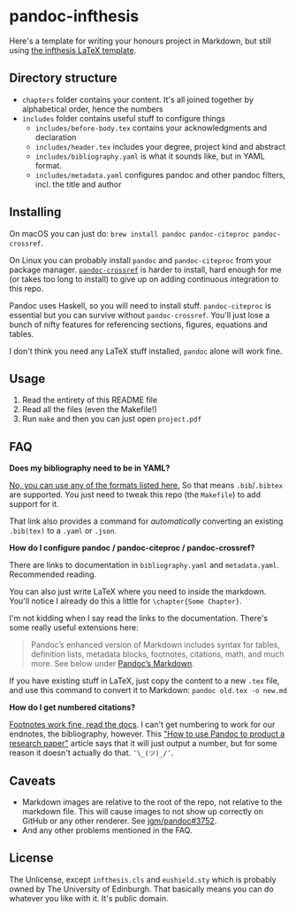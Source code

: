 # pandoc-infthesis

Here's a template for writing your honours project in Markdown, but still using [the infthesis LaTeX template](https://www.inf.ed.ac.uk/teaching/courses/proj/Latex/index.html).

## Directory structure

- `chapters` folder contains your content. It's all joined together by alphabetical order, hence the numbers
- `includes` folder contains useful stuff to configure things
    - `includes/before-body.tex` contains your acknowledgments and declaration
    - `includes/header.tex` includes your degree, project kind and abstract
    - `includes/bibliography.yaml` is what it sounds like, but in YAML format.
    - `includes/metadata.yaml` configures pandoc and other pandoc filters, incl. the title and author

## Installing

On macOS you can just do: `brew install pandoc pandoc-citeproc pandoc-crossref`.

On Linux you can probably install `pandoc` and `pandoc-citeproc` from your package manager.
[`pandoc-crossref`] is harder to install, hard enough for me (or takes too long to install) to give up on adding continuous integration to this repo.

Pandoc uses Haskell, so you will need to install stuff. `pandoc-citeproc` is essential but you can survive without `pandoc-crossref`. You'll just lose a bunch of nifty features for referencing sections, figures, equations and tables.

I don't think you need any LaTeX stuff installed, `pandoc` alone will work fine.

[`pandoc-crossref`]:https://github.com/lierdakil/pandoc-crossref

## Usage

1. Read the entirety of this README file
1. Read all the files (even the Makefile!)
1. Run `make` and then you can just open `project.pdf`

## FAQ

**Does my bibliography need to be in YAML?**

[No, you can use any of the formats listed here.](https://pandoc.org/MANUAL.html#citations)
So that means `.bib`/`.bibtex` are supported. You just need to tweak this repo (the `Makefile`) to add support for it.

That link also provides a command for _automatically_ converting an existing `.bib(tex)` to a `.yaml` or `.json`.

**How do I configure pandoc / pandoc-citeproc / pandoc-crossref?**

There are links to documentation in `bibliography.yaml` and `metadata.yaml`. Recommended reading.

You can also just write LaTeX where you need to inside the markdown.
You'll notice I already do this a little for `\chapter{Some Chapter}`.

I'm not kidding when I say read the links to the documentation. There's some
really useful extensions here:

> Pandoc’s enhanced version of Markdown includes syntax for tables, definition lists, metadata blocks, footnotes, citations, math, and much more. See below under [Pandoc’s Markdown](https://pandoc.org/MANUAL.html#pandocs-markdown).

If you have existing stuff in LaTeX, just copy the content to a new `.tex` file, and use this command to convert it to Markdown: `pandoc old.tex -o new.md`

**How do I get numbered citations?**

[Footnotes work fine, read the docs](https://pandoc.org/MANUAL.html#footnotes). I can't get numbering to work for our endnotes, the bibliography, however. This ["How to use Pandoc to product a research paper"](https://opensource.com/article/18/9/pandoc-research-paper) article says that it will just output a number, but for some reason it doesn't actually do that. `¯\_(ツ)_/¯`.

## Caveats

* Markdown images are relative to the root of the repo, not relative to the markdown file. This will cause images to not show up correctly on GitHub or any other renderer. See [jgm/pandoc#3752](https://github.com/jgm/pandoc/issues/3752).
* And any other problems mentioned in the FAQ.

## License

The Unlicense, except `infthesis.cls` and `eushield.sty` which is probably owned by The University of Edinburgh. That basically means you can do whatever you like with it. It's public domain.
